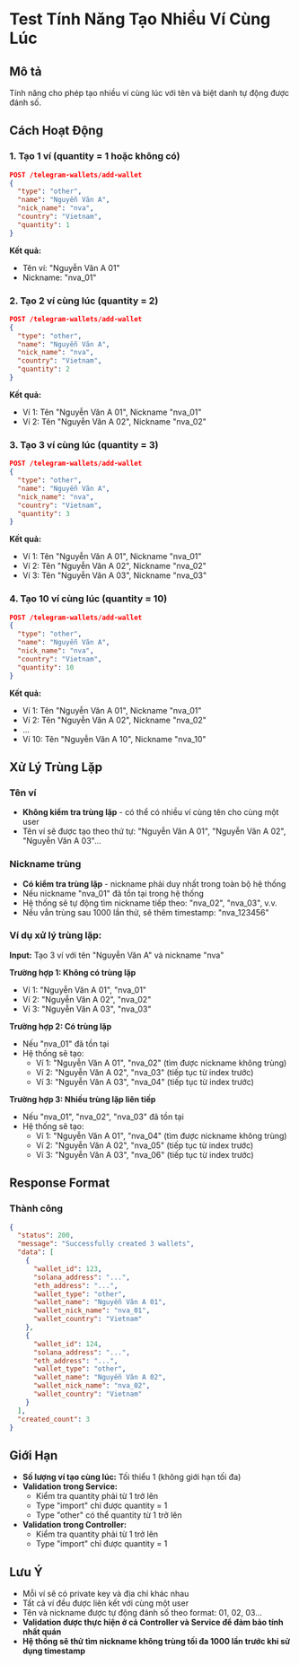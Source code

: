 # Test Tính Năng Tạo Nhiều Ví Cùng Lúc

## Mô tả
Tính năng cho phép tạo nhiều ví cùng lúc với tên và biệt danh tự động được đánh số.

## Cách Hoạt Động

### 1. Tạo 1 ví (quantity = 1 hoặc không có)
```json
POST /telegram-wallets/add-wallet
{
  "type": "other",
  "name": "Nguyễn Văn A",
  "nick_name": "nva",
  "country": "Vietnam",
  "quantity": 1
}
```

**Kết quả:**
- Tên ví: "Nguyễn Văn A 01"
- Nickname: "nva_01"

### 2. Tạo 2 ví cùng lúc (quantity = 2)
```json
POST /telegram-wallets/add-wallet
{
  "type": "other",
  "name": "Nguyễn Văn A",
  "nick_name": "nva",
  "country": "Vietnam",
  "quantity": 2
}
```

**Kết quả:**
- Ví 1: Tên "Nguyễn Văn A 01", Nickname "nva_01"
- Ví 2: Tên "Nguyễn Văn A 02", Nickname "nva_02"

### 3. Tạo 3 ví cùng lúc (quantity = 3)
```json
POST /telegram-wallets/add-wallet
{
  "type": "other",
  "name": "Nguyễn Văn A",
  "nick_name": "nva",
  "country": "Vietnam",
  "quantity": 3
}
```

**Kết quả:**
- Ví 1: Tên "Nguyễn Văn A 01", Nickname "nva_01"
- Ví 2: Tên "Nguyễn Văn A 02", Nickname "nva_02"
- Ví 3: Tên "Nguyễn Văn A 03", Nickname "nva_03"

### 4. Tạo 10 ví cùng lúc (quantity = 10)
```json
POST /telegram-wallets/add-wallet
{
  "type": "other",
  "name": "Nguyễn Văn A",
  "nick_name": "nva",
  "country": "Vietnam",
  "quantity": 10
}
```

**Kết quả:**
- Ví 1: Tên "Nguyễn Văn A 01", Nickname "nva_01"
- Ví 2: Tên "Nguyễn Văn A 02", Nickname "nva_02"
- ...
- Ví 10: Tên "Nguyễn Văn A 10", Nickname "nva_10"

## Xử Lý Trùng Lặp

### Tên ví
- **Không kiểm tra trùng lặp** - có thể có nhiều ví cùng tên cho cùng một user
- Tên ví sẽ được tạo theo thứ tự: "Nguyễn Văn A 01", "Nguyễn Văn A 02", "Nguyễn Văn A 03"...

### Nickname trùng
- **Có kiểm tra trùng lặp** - nickname phải duy nhất trong toàn bộ hệ thống
- Nếu nickname "nva_01" đã tồn tại trong hệ thống
- Hệ thống sẽ tự động tìm nickname tiếp theo: "nva_02", "nva_03", v.v.
- Nếu vẫn trùng sau 1000 lần thử, sẽ thêm timestamp: "nva_123456"

### Ví dụ xử lý trùng lặp:
**Input:** Tạo 3 ví với tên "Nguyễn Văn A" và nickname "nva"

**Trường hợp 1: Không có trùng lặp**
- Ví 1: "Nguyễn Văn A 01", "nva_01"
- Ví 2: "Nguyễn Văn A 02", "nva_02"
- Ví 3: "Nguyễn Văn A 03", "nva_03"

**Trường hợp 2: Có trùng lặp**
- Nếu "nva_01" đã tồn tại
- Hệ thống sẽ tạo:
  - Ví 1: "Nguyễn Văn A 01", "nva_02" (tìm được nickname không trùng)
  - Ví 2: "Nguyễn Văn A 02", "nva_03" (tiếp tục từ index trước)
  - Ví 3: "Nguyễn Văn A 03", "nva_04" (tiếp tục từ index trước)

**Trường hợp 3: Nhiều trùng lặp liên tiếp**
- Nếu "nva_01", "nva_02", "nva_03" đã tồn tại
- Hệ thống sẽ tạo:
  - Ví 1: "Nguyễn Văn A 01", "nva_04" (tìm được nickname không trùng)
  - Ví 2: "Nguyễn Văn A 02", "nva_05" (tiếp tục từ index trước)
  - Ví 3: "Nguyễn Văn A 03", "nva_06" (tiếp tục từ index trước)

## Response Format

### Thành công
```json
{
  "status": 200,
  "message": "Successfully created 3 wallets",
  "data": [
    {
      "wallet_id": 123,
      "solana_address": "...",
      "eth_address": "...",
      "wallet_type": "other",
      "wallet_name": "Nguyễn Văn A 01",
      "wallet_nick_name": "nva_01",
      "wallet_country": "Vietnam"
    },
    {
      "wallet_id": 124,
      "solana_address": "...",
      "eth_address": "...",
      "wallet_type": "other",
      "wallet_name": "Nguyễn Văn A 02",
      "wallet_nick_name": "nva_02",
      "wallet_country": "Vietnam"
    }
  ],
  "created_count": 3
}
```

## Giới Hạn
- **Số lượng ví tạo cùng lúc:** Tối thiểu 1 (không giới hạn tối đa)
- **Validation trong Service:**
  - Kiểm tra quantity phải từ 1 trở lên
  - Type "import" chỉ được quantity = 1
  - Type "other" có thể quantity từ 1 trở lên
- **Validation trong Controller:**
  - Kiểm tra quantity phải từ 1 trở lên
  - Type "import" chỉ được quantity = 1

## Lưu Ý
- Mỗi ví sẽ có private key và địa chỉ khác nhau
- Tất cả ví đều được liên kết với cùng một user
- Tên và nickname được tự động đánh số theo format: 01, 02, 03...
- **Validation được thực hiện ở cả Controller và Service để đảm bảo tính nhất quán**
- **Hệ thống sẽ thử tìm nickname không trùng tối đa 1000 lần trước khi sử dụng timestamp**

